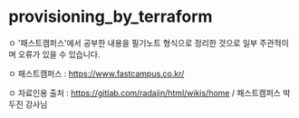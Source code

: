 # provisioning_by_terraform

ㅇ '패스트캠퍼스'에서 공부한 내용을 필기노트 형식으로 정리한 것으로 일부 주관적이며 오류가 있을 수 있습니다.

ㅇ 패스트캠퍼스 : https://www.fastcampus.co.kr/

ㅇ 자료인용 출처 : https://gitlab.com/radajin/html/wikis/home / 패스트캠퍼스 박두진 강사님
